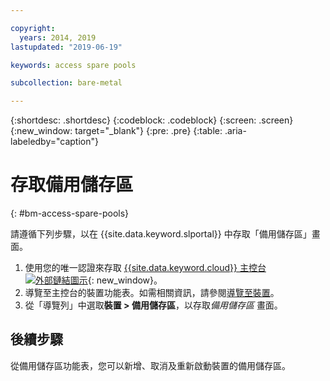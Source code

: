 ```yaml
---

copyright:
  years: 2014, 2019
lastupdated: "2019-06-19"

keywords: access spare pools

subcollection: bare-metal

---
```


{:shortdesc: .shortdesc}
{:codeblock: .codeblock}
{:screen: .screen}
{:new_window: target="_blank"}
{:pre: .pre}
{:table: .aria-labeledby="caption"}


# 存取備用儲存區
{: #bm-access-spare-pools}

請遵循下列步驟，以在 {{site.data.keyword.slportal}} 中存取「備用儲存區」畫面。
1. 使用您的唯一認證來存取 [{{site.data.keyword.cloud}} 主控台 ![外部鏈結圖示](../icons/launch-glyph.svg "外部鏈結圖示")](https://cloud.ibm.com.com/){: new_window}。
2. 導覽至主控台的裝置功能表。如需相關資訊，請參閱[導覽至裝置](/docs/bare-metal?topic=virtual-servers-navigating-devices)。
3. 從「導覽列」中選取**裝置 > 備用儲存區**，以存取*備用儲存區* 畫面。


## 後續步驟
從備用儲存區功能表，您可以新增、取消及重新啟動裝置的備用儲存區。
